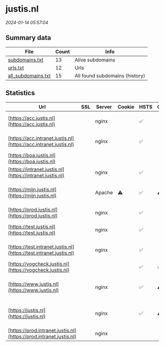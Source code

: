 # justis.nl
*2024-01-14 05:57:04*
## Summary data


| File       | Count | Info |
|------------|-------|------|
|[subdomains.txt](/data/justis.nl/subdomains.txt)|13|Alive subdomains|
|[urls.txt](/data/justis.nl/urls.txt)|12|Urls|
|[all_subdomains.txt](/data/justis.nl/all_subdomains.txt)|15|All found subdomains (history)|


## Statistics


| Url | SSL | Server | Cookie | HSTS | CSP | XFO | XXP | RP | Tech |Title |
|------------|-------|------|------|------|------|------|------|------|------|------|
|[https://acc.justis.nl](https://acc.justis.nl)| |nginx| |:white_check_mark: | | | | :white_check_mark: |Basic HSTS Nginx|401 Authorizatio...|
|[https://acc.intranet.justis.nl](https://acc.intranet.justis.nl)| |nginx| |:white_check_mark: | | | | :white_check_mark: |Basic HSTS Nginx|401 Authorizatio...|
|[https://boa.justis.nl](https://boa.justis.nl)| || | | | | | :white_check_mark: |HSTS|INSIGNE|
|[https://intranet.justis.nl](https://intranet.justis.nl)| |nginx| |:white_check_mark: | | | | :white_check_mark: |HSTS Nginx|403 Forbidden|
|[https://mijn.justis.nl](https://mijn.justis.nl)| |Apache|:warning: |:white_check_mark: |:warning: | :white_check_mark: | :white_check_mark: | :white_check_mark: |Apache HTTP Server HSTS|redirect|
|[https://prod.justis.nl](https://prod.justis.nl)| |nginx| |:white_check_mark: | | | | :white_check_mark: |HSTS Nginx|403 Forbidden|
|[https://test.justis.nl](https://test.justis.nl)| |nginx| |:white_check_mark: | | | | :white_check_mark: |Basic HSTS Nginx|401 Authorizatio...|
|[https://test.intranet.justis.nl](https://test.intranet.justis.nl)| |nginx| |:white_check_mark: | | | | :white_check_mark: |Basic HSTS Nginx|401 Authorizatio...|
|[https://vogcheck.justis.nl](https://vogcheck.justis.nl)| || |:white_check_mark: | :white_check_mark:| :white_check_mark: | :white_check_mark: | :white_check_mark: ||403 Security Err...|
|[https://www.justis.nl](https://www.justis.nl)| |nginx| |:white_check_mark: |:warning: | :white_check_mark: | :white_check_mark: | :white_check_mark: |Drupal:9 HSTS Nginx PHP|Justis | De scre...|
|[https://justis.nl](https://justis.nl)| |nginx| |:white_check_mark: |:warning: | :white_check_mark: | :white_check_mark: | :white_check_mark: |Drupal:9 HSTS Nginx PHP|Justis | De scre...|
|[https://prod.intranet.justis.nl](https://prod.intranet.justis.nl)| |nginx| | | | | | :white_check_mark: |HSTS Nginx|403 Forbidden|